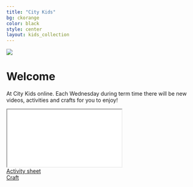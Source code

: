 ```yaml
---
title: "City Kids"
bg: ckorange
color: black
style: center
layout: kids_collection
---
```

<div class="divmax-width ckimage">
  <img src="{{ 'img/citykids/City_Kids_banner.png' | relative_url }}">
</div>

# Welcome
At City Kids online. Each Wednesday during term time there will be new videos, activities and crafts for you to enjoy!

<div class="icontain"><iframe title="The title of the video" src="//www.youtube-nocookie.com/embed/owgoCjVaxTs" allowfullscreen></iframe></div>

<div class="row btnlinks">
    <div class="col s12 m6 btnlink">
      <a class="waves-effect waves-light btn-large light-blue lighten-2" href='hshshshshsh'>Activity sheet</a>
    </div>
    <div class="col s12 m6 btnlink">
      <a class="waves-effect waves-light btn-large light-blue lighten-2" href="hjhjhjhjhjh">Craft</a>  
</div>
